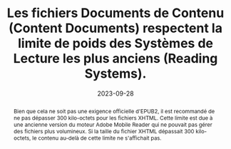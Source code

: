 ---
N: 
Rubrique: 
title: Les fichiers Documents de Contenu (Content Documents) respectent  la limite de poids des Systèmes de Lecture les plus anciens (Reading Systems). 
detail:  
abstract: "Bien que cela ne soit pas une exigence officielle d'EPUB2, il est  recommandé de ne pas dépasser 300 kilo-octets pour les fichiers XHTML. Cette limite est due à une ancienne version du moteur Adobe Mobile Reader qui ne pouvait pas gérer des fichiers plus volumineux. Si la taille du fichier XHTML dépassait 300 kilo-octets, le contenu au-delà de cette limite ne s'affichait pas."
categories: ["rétrocompatibilité"]
agrege: O0000-E087
opquast: '0000'
indiceebook: '87'
description: "Règle n° 087"
before: "086"
weight: "087"
after: "001"
actif: '1'
layout: rules
date: 2023-09-28
tags: ["", ""]
objectif: ["", ""]
Meo: ["les fichiers XHTML devraient être séparés en unités d’un poids maximum de 250 ko"]
Controle: ["Vérifier le poids des fichiers XHTML"]
Source: ["SNE"]
Referentiel: [""]
Steps: ["Fabrication"]
---